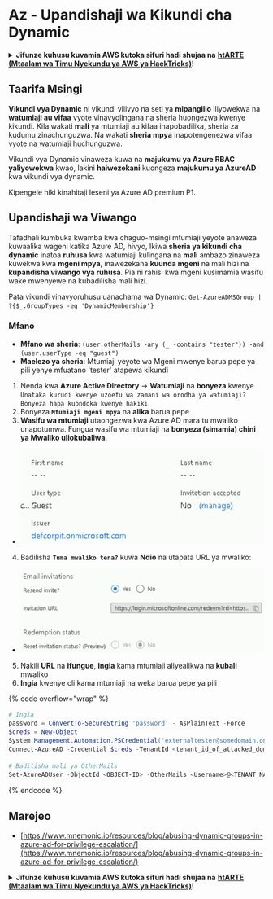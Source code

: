 # Az - Upandishaji wa Kikundi cha Dynamic

<details>

<summary><strong>Jifunze kuhusu kuvamia AWS kutoka sifuri hadi shujaa na</strong> <a href="https://training.hacktricks.xyz/courses/arte"><strong>htARTE (Mtaalam wa Timu Nyekundu ya AWS ya HackTricks)</strong></a><strong>!</strong></summary>

Njia nyingine za kusaidia HackTricks:

* Ikiwa unataka kuona **kampuni yako ikitangazwa kwenye HackTricks** au **kupakua HackTricks kwa PDF** Angalia [**MIPANGO YA KUJIUNGA**](https://github.com/sponsors/carlospolop)!
* Pata [**bidhaa rasmi za PEASS & HackTricks**](https://peass.creator-spring.com)
* Gundua [**Familia ya PEASS**](https://opensea.io/collection/the-peass-family), mkusanyiko wetu wa kipekee wa [**NFTs**](https://opensea.io/collection/the-peass-family)
* **Jiunge na** 💬 [**Kikundi cha Discord**](https://discord.gg/hRep4RUj7f) au kikundi cha [**telegram**](https://t.me/peass) au **tufuate** kwenye **Twitter** 🐦 [**@hacktricks_live**](https://twitter.com/hacktricks_live)**.**
* **Shiriki mbinu zako za kuvamia kwa kuwasilisha PRs kwa** [**HackTricks**](https://github.com/carlospolop/hacktricks) na [**HackTricks Cloud**](https://github.com/carlospolop/hacktricks-cloud) repos za github.

</details>

## Taarifa Msingi

**Vikundi vya Dynamic** ni vikundi vilivyo na seti ya **mipangilio** iliyowekwa na **watumiaji au vifaa** vyote vinavyolingana na sheria huongezwa kwenye kikundi. Kila wakati **mali** ya mtumiaji au kifaa inapobadilika, sheria za kudumu zinachunguzwa. Na wakati **sheria mpya** inapotengenezwa vifaa vyote na watumiaji huchunguzwa.

Vikundi vya Dynamic vinaweza kuwa na **majukumu ya Azure RBAC yaliyowekwa** kwao, lakini **haiwezekani** kuongeza **majukumu ya AzureAD** kwa vikundi vya dynamic.

Kipengele hiki kinahitaji leseni ya Azure AD premium P1.

## Upandishaji wa Viwango

Tafadhali kumbuka kwamba kwa chaguo-msingi mtumiaji yeyote anaweza kuwaalika wageni katika Azure AD, hivyo, Ikiwa **sheria ya kikundi cha dynamic** inatoa **ruhusa** kwa watumiaji kulingana na **mali** ambazo zinaweza kuwekwa kwa **mgeni mpya**, inawezekana **kuunda mgeni** na mali hizi na **kupandisha viwango vya ruhusa**. Pia ni rahisi kwa mgeni kusimamia wasifu wake mwenyewe na kubadilisha mali hizi.

Pata vikundi vinavyoruhusu uanachama wa Dynamic: `Get-AzureADMSGroup | ?{$_.GroupTypes -eq 'DynamicMembership'}`

### Mfano

* **Mfano wa sheria**: `(user.otherMails -any (_ -contains "tester")) -and (user.userType -eq "guest")`
* **Maelezo ya sheria**: Mtumiaji yeyote wa Mgeni mwenye barua pepe ya pili yenye mfuatano 'tester' atapewa kikundi

1. Nenda kwa **Azure Active Directory** -> **Watumiaji** na **bonyeza** kwenye `Unataka kurudi kwenye uzoefu wa zamani wa orodha ya watumiaji? Bonyeza hapa kuondoka kwenye hakiki`
2. Bonyeza **`Mtumiaji mgeni mpya`** na **alika** barua pepe
3. **Wasifu wa mtumiaji** utaongezwa kwa Azure AD mara tu mwaliko unapotumwa. Fungua wasifu wa mtumiaji na **bonyeza (simamia) chini ya Mwaliko uliokubaliwa**.
* ![](<../../../.gitbook/assets/image (87) (1).png>)
4. Badilisha **`Tuma mwaliko tena?`** kuwa **Ndio** na utapata URL ya mwaliko:
* ![](<../../../.gitbook/assets/image (11) (1) (2) (1).png>)
5. Nakili **URL** na **ifungue**, **ingia** kama mtumiaji aliyealikwa na **kubali** mwaliko
6.  **Ingia** kwenye cli kama mtumiaji na weka barua pepe ya pili

{% code overflow="wrap" %}
```powershell
# Ingia
password = ConvertTo-SecureString 'password' - AsPlainText -Force
$creds = New-Object
System.Management.Automation.PSCredential('externaltester@somedomain.onmicrosoft.com', $Password)
Connect-AzureAD -Credential $creds -TenantId <tenant_id_of_attacked_domain>

# Badilisha mali ya OtherMails
Set-AzureADUser -ObjectId <OBJECT-ID> -OtherMails <Username>@<TENANT_NAME>.onmicrosoft.com -Verbose
```
{% endcode %}

## Marejeo

* [https://www.mnemonic.io/resources/blog/abusing-dynamic-groups-in-azure-ad-for-privilege-escalation/](https://www.mnemonic.io/resources/blog/abusing-dynamic-groups-in-azure-ad-for-privilege-escalation/)

<details>

<summary><strong>Jifunze kuhusu kuvamia AWS kutoka sifuri hadi shujaa na</strong> <a href="https://training.hacktricks.xyz/courses/arte"><strong>htARTE (Mtaalam wa Timu Nyekundu ya AWS ya HackTricks)</strong></a><strong>!</strong></summary>

Njia nyingine za kusaidia HackTricks:

* Ikiwa unataka kuona **kampuni yako ikitangazwa kwenye HackTricks** au **kupakua HackTricks kwa PDF** Angalia [**MIPANGO YA KUJIUNGA**](https://github.com/sponsors/carlospolop)!
* Pata [**bidhaa rasmi za PEASS & HackTricks**](https://peass.creator-spring.com)
* Gundua [**Familia ya PEASS**](https://opensea.io/collection/the-peass-family), mkusanyiko wetu wa kipekee wa [**NFTs**](https://opensea.io/collection/the-peass-family)
* **Jiunge na** 💬 [**Kikundi cha Discord**](https://discord.gg/hRep4RUj7f) au kikundi cha [**telegram**](https://t.me/peass) au **tufuate** kwenye **Twitter** 🐦 [**@hacktricks_live**](https://twitter.com/hacktricks_live)**.**
* **Shiriki mbinu zako za kuvamia kwa kuwasilisha PRs kwa** [**HackTricks**](https://github.com/carlospolop/hacktricks) na [**HackTricks Cloud**](https://github.com/carlospolop/hacktricks-cloud) repos za github.

</details>
